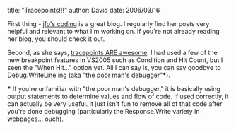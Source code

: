 
title: "Tracepoints!!!"
author: David
date: 2006/03/16

First thing - [jfo's coding](http://blogs.msdn.com/jfoscoding/) is a great blog. I regularly find her posts very helpful and relevant to what I'm working on.  If you're not already reading her blog, you should check it out.

Second, as she says, [tracepoints ARE awesome](http://blogs.msdn.com/jfoscoding/archive/2006/03/16/553420.aspx). I had used a few of the new breakpoint features in VS2005 such as Condition and Hit Count, but I seen the "When Hit..." option yet. All I can say is, you can say goodbye to Debug.WriteLine'ing (aka "the poor man's debugger"__*__).

__*__ If you're unfamiliar with "the poor man's debugger," it is basically using output statements to determine values and flow of code. If used correctly, it can actually be very useful. It just isn't fun to remove all of that code after you're done debugging (particularly the Response.Write variety in webpages... ouch).
